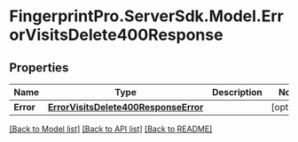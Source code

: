 # FingerprintPro.ServerSdk.Model.ErrorVisitsDelete400Response
## Properties

Name | Type | Description | Notes
------------ | ------------- | ------------- | -------------
**Error** | [**ErrorVisitsDelete400ResponseError**](ErrorVisitsDelete400ResponseError.md) |  | [optional] 

[[Back to Model list]](../README.md#documentation-for-models) [[Back to API list]](../README.md#documentation-for-api-endpoints) [[Back to README]](../README.md)

